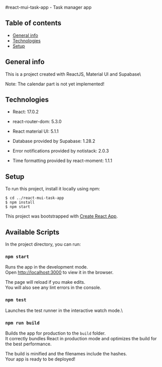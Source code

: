 #react-mui-task-app - Task manager app

## Table of contents
* [General info](#general-info)
* [Technologies](#technologies)
* [Setup](#setup)

## General info
This is a project created with ReactJS, Material UI and Supabase\

Note: The calendar part is not yet implemented!
	
## Technologies
* React: 17.0.2
* react-router-dom: 5.3.0
* React material UI: 5.1.1

* Database provided by Supabase: 1.28.2
* Error notifications provided by notistack: 2.0.3
* Time formatting provided by react-moment: 1.1.1
	
## Setup
To run this project, install it locally using npm:

```
$ cd ../react-mui-task-app
$ npm install
$ npm start
```

This project was bootstrapped with [Create React App](https://github.com/facebook/create-react-app).

## Available Scripts

In the project directory, you can run:
### `npm start`

Runs the app in the development mode.\
Open [http://localhost:3000](http://localhost:3000) to view it in the browser.

The page will reload if you make edits.\
You will also see any lint errors in the console.

### `npm test`

Launches the test runner in the interactive watch mode.\

### `npm run build`

Builds the app for production to the `build` folder.\
It correctly bundles React in production mode and optimizes the build for the best performance.

The build is minified and the filenames include the hashes.\
Your app is ready to be deployed!